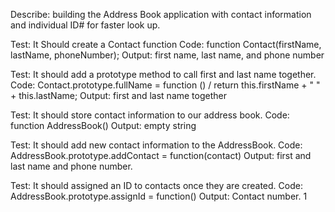 Describe: building the Address Book application with contact information and individual ID# for faster look up.

Test: It Should create a Contact function
Code: function Contact(firstName, lastName, phoneNumber);
Output: first name, last name, and phone number

Test: It should add a prototype method to call first and last name together. 
Code: Contact.prototype.fullName = function () / return this.firstName + " " + this.lastName;
Output: first and last name together

Test: It should store contact information to our address book.
Code: function AddressBook()
Output: empty string

Test: It should add new contact information to the AddressBook.
Code: AddressBook.prototype.addContact = function(contact)
Output: first and last name and phone number.

Test: It should assigned an ID to contacts once they are created.
Code: AddressBook.prototype.assignId = function() 
Output: Contact number. 1